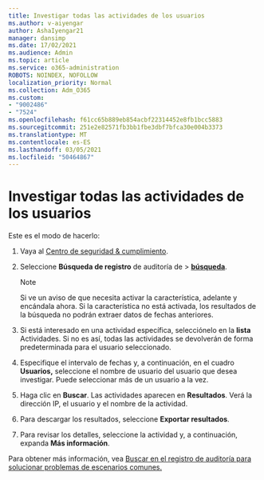 ```yaml
---
title: Investigar todas las actividades de los usuarios
ms.author: v-aiyengar
author: AshaIyengar21
manager: dansimp
ms.date: 17/02/2021
ms.audience: Admin
ms.topic: article
ms.service: o365-administration
ROBOTS: NOINDEX, NOFOLLOW
localization_priority: Normal
ms.collection: Adm_O365
ms.custom:
- "9002486"
- "7524"
ms.openlocfilehash: f61cc65b889eb854acbf22314452e8fb1bcc5883
ms.sourcegitcommit: 251e2e82571fb3bb1fbe3dbf7bfca30e004b3373
ms.translationtype: MT
ms.contentlocale: es-ES
ms.lasthandoff: 03/05/2021
ms.locfileid: "50464867"
---
```

# <a name="investigate-all-the-users-activities"></a>Investigar todas las actividades de los usuarios

Este es el modo de hacerlo:

1. Vaya al [Centro de seguridad & cumplimiento](https://go.microsoft.com/fwlink/p/?linkid=2077143).
1. Seleccione **Búsqueda de registro** de auditoría de  >  **[búsqueda](https://go.microsoft.com/fwlink/?linkid=2103759)**.
    > [!NOTE]
    > Si ve un aviso de que necesita activar la característica, adelante y encándala ahora. Si la característica no está activada, los resultados de la búsqueda no podrán extraer datos de fechas anteriores.

1. Si está interesado en una actividad específica, selecciónelo en la **lista** Actividades. Si no es así, todas las actividades se devolverán de forma predeterminada para el usuario seleccionado.
1. Especifique el intervalo de fechas y, a continuación, en el cuadro **Usuarios,** seleccione el nombre de usuario del usuario que desea investigar. Puede seleccionar más de un usuario a la vez.
1. Haga clic en **Buscar**. Las actividades aparecen en **Resultados**. Verá la dirección IP, el usuario y el nombre de la actividad.
1. Para descargar los resultados, seleccione **Exportar resultados**.
1. Para revisar los detalles, seleccione la actividad y, a continuación, expanda **Más información**.

Para obtener más información, vea [Buscar en el registro de auditoría para solucionar problemas de escenarios comunes.](https://go.microsoft.com/fwlink/?linkid=2103944)